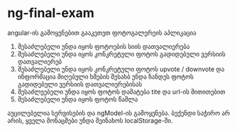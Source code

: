 # ng-final-exam



angular-ის გამოყენებით გააკეთეთ ფოტოგალერეის აპლიკაცია

1. შესაძლებელი უნდა იყოს ფოტოების სიის დათვალიერება
2. შესაძლებელი უნდა იყოს კონკრეტული ფოტოს გადიდებული ვერსიის დათვალიერებ
3. შესაძლებელი უნდა იყოს კონკრეტული ფოტოს upvote / downvote და ინფორმაცია მიღებული ხმების შესახბ უნდა ჩანდეს ფოტოს გადიდებული ვერსიის დათვალიერებისას
4. შესაძლეებელი უნდა იყოს ფოტოს დამატება tite და url-ის მითითებით
5. შესაძლებელი უნდა იყოს ფოტოს წაშლა

აუცილებელია სერვისების და ngModel-ის გამოყენება.
ბექენდი საჭირო არ არის, ყველა მონაცმები უნდა შეინახოს localStorage-ში. 
